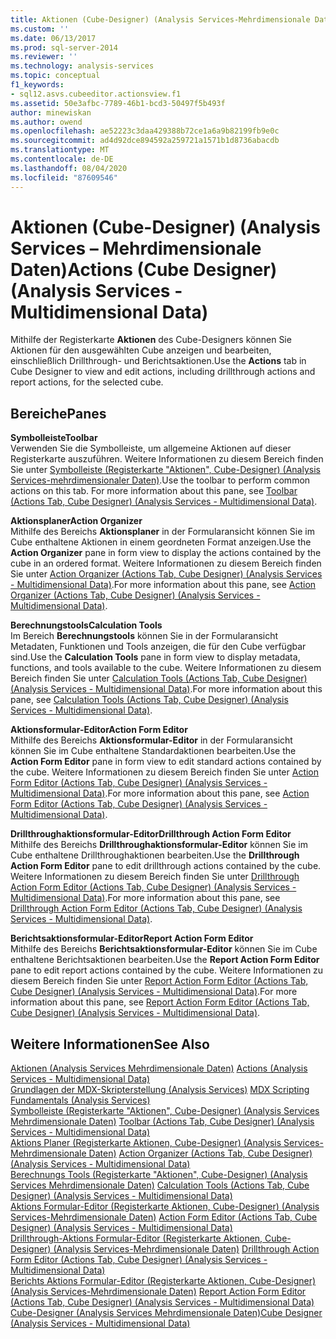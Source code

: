 ```yaml
---
title: Aktionen (Cube-Designer) (Analysis Services-Mehrdimensionale Daten) | Microsoft-Dokumentation
ms.custom: ''
ms.date: 06/13/2017
ms.prod: sql-server-2014
ms.reviewer: ''
ms.technology: analysis-services
ms.topic: conceptual
f1_keywords:
- sql12.asvs.cubeeditor.actionsview.f1
ms.assetid: 50e3afbc-7789-46b1-bcd3-50497f5b493f
author: minewiskan
ms.author: owend
ms.openlocfilehash: ae52223c3daa429388b72ce1a6a9b82199fb9e0c
ms.sourcegitcommit: ad4d92dce894592a259721a1571b1d8736abacdb
ms.translationtype: MT
ms.contentlocale: de-DE
ms.lasthandoff: 08/04/2020
ms.locfileid: "87609546"
---
```

# <a name="actions-cube-designer-analysis-services---multidimensional-data"></a><span data-ttu-id="fef94-102">Aktionen (Cube-Designer) (Analysis Services – Mehrdimensionale Daten)</span><span class="sxs-lookup"><span data-stu-id="fef94-102">Actions (Cube Designer) (Analysis Services - Multidimensional Data)</span></span>
  <span data-ttu-id="fef94-103">Mithilfe der Registerkarte **Aktionen** des Cube-Designers können Sie Aktionen für den ausgewählten Cube anzeigen und bearbeiten, einschließlich Drillthrough- und Berichtsaktionen.</span><span class="sxs-lookup"><span data-stu-id="fef94-103">Use the **Actions** tab in Cube Designer to view and edit actions, including drillthrough actions and report actions, for the selected cube.</span></span>  
  
## <a name="panes"></a><span data-ttu-id="fef94-104">Bereiche</span><span class="sxs-lookup"><span data-stu-id="fef94-104">Panes</span></span>  
 <span data-ttu-id="fef94-105">**Symbolleiste**</span><span class="sxs-lookup"><span data-stu-id="fef94-105">**Toolbar**</span></span>  
 <span data-ttu-id="fef94-106">Verwenden Sie die Symbolleiste, um allgemeine Aktionen auf dieser Registerkarte auszuführen. Weitere Informationen zu diesem Bereich finden Sie unter [Symbolleiste &#40;Registerkarte "Aktionen", Cube-Designer&#41; &#40;Analysis Services-mehrdimensionaler Daten&#41;](toolbar-actions-tab-cube-designer-analysis-services-multidimensional-data.md).</span><span class="sxs-lookup"><span data-stu-id="fef94-106">Use the toolbar to perform common actions on this tab. For more information about this pane, see [Toolbar &#40;Actions Tab, Cube Designer&#41; &#40;Analysis Services - Multidimensional Data&#41;](toolbar-actions-tab-cube-designer-analysis-services-multidimensional-data.md).</span></span>  
  
 <span data-ttu-id="fef94-107">**Aktionsplaner**</span><span class="sxs-lookup"><span data-stu-id="fef94-107">**Action Organizer**</span></span>  
 <span data-ttu-id="fef94-108">Mithilfe des Bereichs **Aktionsplaner** in der Formularansicht können Sie im Cube enthaltene Aktionen in einem geordneten Format anzeigen.</span><span class="sxs-lookup"><span data-stu-id="fef94-108">Use the **Action Organizer** pane in form view to display the actions contained by the cube in an ordered format.</span></span> <span data-ttu-id="fef94-109">Weitere Informationen zu diesem Bereich finden Sie unter [Action Organizer &#40;Actions Tab, Cube Designer&#41; &#40;Analysis Services - Multidimensional Data&#41;](action-organizer-cube-designer-analysis-services-multidimensional-data.md).</span><span class="sxs-lookup"><span data-stu-id="fef94-109">For more information about this pane, see [Action Organizer &#40;Actions Tab, Cube Designer&#41; &#40;Analysis Services - Multidimensional Data&#41;](action-organizer-cube-designer-analysis-services-multidimensional-data.md).</span></span>  
  
 <span data-ttu-id="fef94-110">**Berechnungstools**</span><span class="sxs-lookup"><span data-stu-id="fef94-110">**Calculation Tools**</span></span>  
 <span data-ttu-id="fef94-111">Im Bereich **Berechnungstools** können Sie in der Formularansicht Metadaten, Funktionen und Tools anzeigen, die für den Cube verfügbar sind.</span><span class="sxs-lookup"><span data-stu-id="fef94-111">Use the **Calculation Tools** pane in form view to display metadata, functions, and tools available to the cube.</span></span> <span data-ttu-id="fef94-112">Weitere Informationen zu diesem Bereich finden Sie unter [Calculation Tools &#40;Actions Tab, Cube Designer&#41; &#40;Analysis Services - Multidimensional Data&#41;](calculation-tools-actions-cube-designer-analysis-services-multidimensional-data.md).</span><span class="sxs-lookup"><span data-stu-id="fef94-112">For more information about this pane, see [Calculation Tools &#40;Actions Tab, Cube Designer&#41; &#40;Analysis Services - Multidimensional Data&#41;](calculation-tools-actions-cube-designer-analysis-services-multidimensional-data.md).</span></span>  
  
 <span data-ttu-id="fef94-113">**Aktionsformular-Editor**</span><span class="sxs-lookup"><span data-stu-id="fef94-113">**Action Form Editor**</span></span>  
 <span data-ttu-id="fef94-114">Mithilfe des Bereichs **Aktionsformular-Editor** in der Formularansicht können Sie im Cube enthaltene Standardaktionen bearbeiten.</span><span class="sxs-lookup"><span data-stu-id="fef94-114">Use the **Action Form Editor** pane in form view to edit standard actions contained by the cube.</span></span> <span data-ttu-id="fef94-115">Weitere Informationen zu diesem Bereich finden Sie unter [Action Form Editor &#40;Actions Tab, Cube Designer&#41; &#40;Analysis Services - Multidimensional Data&#41;](action-form-editor-cube-designer-analysis-services-multidimensional-data.md).</span><span class="sxs-lookup"><span data-stu-id="fef94-115">For more information about this pane, see [Action Form Editor &#40;Actions Tab, Cube Designer&#41; &#40;Analysis Services - Multidimensional Data&#41;](action-form-editor-cube-designer-analysis-services-multidimensional-data.md).</span></span>  
  
 <span data-ttu-id="fef94-116">**Drillthroughaktionsformular-Editor**</span><span class="sxs-lookup"><span data-stu-id="fef94-116">**Drillthrough Action Form Editor**</span></span>  
 <span data-ttu-id="fef94-117">Mithilfe des Bereichs **Drillthroughaktionsformular-Editor** können Sie im Cube enthaltene Drillthroughaktionen bearbeiten.</span><span class="sxs-lookup"><span data-stu-id="fef94-117">Use the **Drillthrough Action Form Editor** pane to edit drillthrough actions contained by the cube.</span></span> <span data-ttu-id="fef94-118">Weitere Informationen zu diesem Bereich finden Sie unter [Drillthrough Action Form Editor &#40;Actions Tab, Cube Designer&#41; &#40;Analysis Services - Multidimensional Data&#41;](drillthrough-action-form-editor-cube-designer-analysis-services-multidimensional-data.md).</span><span class="sxs-lookup"><span data-stu-id="fef94-118">For more information about this pane, see [Drillthrough Action Form Editor &#40;Actions Tab, Cube Designer&#41; &#40;Analysis Services - Multidimensional Data&#41;](drillthrough-action-form-editor-cube-designer-analysis-services-multidimensional-data.md).</span></span>  
  
 <span data-ttu-id="fef94-119">**Berichtsaktionsformular-Editor**</span><span class="sxs-lookup"><span data-stu-id="fef94-119">**Report Action Form Editor**</span></span>  
 <span data-ttu-id="fef94-120">Mithilfe des Bereichs **Berichtsaktionsformular-Editor** können Sie im Cube enthaltene Berichtsaktionen bearbeiten.</span><span class="sxs-lookup"><span data-stu-id="fef94-120">Use the **Report Action Form Editor** pane to edit report actions contained by the cube.</span></span> <span data-ttu-id="fef94-121">Weitere Informationen zu diesem Bereich finden Sie unter [Report Action Form Editor &#40;Actions Tab, Cube Designer&#41; &#40;Analysis Services - Multidimensional Data&#41;](report-action-form-editor-cube-designer-analysis-services-multidimensional-data.md).</span><span class="sxs-lookup"><span data-stu-id="fef94-121">For more information about this pane, see [Report Action Form Editor &#40;Actions Tab, Cube Designer&#41; &#40;Analysis Services - Multidimensional Data&#41;](report-action-form-editor-cube-designer-analysis-services-multidimensional-data.md).</span></span>  
  
## <a name="see-also"></a><span data-ttu-id="fef94-122">Weitere Informationen</span><span class="sxs-lookup"><span data-stu-id="fef94-122">See Also</span></span>  
 <span data-ttu-id="fef94-123">[Aktionen &#40;Analysis Services Mehrdimensionale Daten&#41;](multidimensional-models/actions-analysis-services-multidimensional-data.md) </span><span class="sxs-lookup"><span data-stu-id="fef94-123">[Actions &#40;Analysis Services - Multidimensional Data&#41;](multidimensional-models/actions-analysis-services-multidimensional-data.md) </span></span>  
 <span data-ttu-id="fef94-124">[Grundlagen der MDX-Skripterstellung &#40;Analysis Services&#41;](multidimensional-models/mdx/mdx-scripting-fundamentals-analysis-services.md) </span><span class="sxs-lookup"><span data-stu-id="fef94-124">[MDX Scripting Fundamentals &#40;Analysis Services&#41;](multidimensional-models/mdx/mdx-scripting-fundamentals-analysis-services.md) </span></span>  
 <span data-ttu-id="fef94-125">[Symbolleiste &#40;Registerkarte "Aktionen", Cube-Designer&#41; &#40;Analysis Services Mehrdimensionale Daten&#41;](toolbar-actions-tab-cube-designer-analysis-services-multidimensional-data.md) </span><span class="sxs-lookup"><span data-stu-id="fef94-125">[Toolbar &#40;Actions Tab, Cube Designer&#41; &#40;Analysis Services - Multidimensional Data&#41;](toolbar-actions-tab-cube-designer-analysis-services-multidimensional-data.md) </span></span>  
 <span data-ttu-id="fef94-126">[Aktions Planer &#40;Registerkarte Aktionen, Cube-Designer&#41; &#40;Analysis Services-Mehrdimensionale Daten&#41;](action-organizer-cube-designer-analysis-services-multidimensional-data.md) </span><span class="sxs-lookup"><span data-stu-id="fef94-126">[Action Organizer &#40;Actions Tab, Cube Designer&#41; &#40;Analysis Services - Multidimensional Data&#41;](action-organizer-cube-designer-analysis-services-multidimensional-data.md) </span></span>  
 <span data-ttu-id="fef94-127">[Berechnungs Tools &#40;Registerkarte "Aktionen", Cube-Designer&#41; &#40;Analysis Services Mehrdimensionale Daten&#41;](calculation-tools-actions-cube-designer-analysis-services-multidimensional-data.md) </span><span class="sxs-lookup"><span data-stu-id="fef94-127">[Calculation Tools &#40;Actions Tab, Cube Designer&#41; &#40;Analysis Services - Multidimensional Data&#41;](calculation-tools-actions-cube-designer-analysis-services-multidimensional-data.md) </span></span>  
 <span data-ttu-id="fef94-128">[Aktions Formular-Editor &#40;Registerkarte Aktionen, Cube-Designer&#41; &#40;Analysis Services-Mehrdimensionale Daten&#41;](action-form-editor-cube-designer-analysis-services-multidimensional-data.md) </span><span class="sxs-lookup"><span data-stu-id="fef94-128">[Action Form Editor &#40;Actions Tab, Cube Designer&#41; &#40;Analysis Services - Multidimensional Data&#41;](action-form-editor-cube-designer-analysis-services-multidimensional-data.md) </span></span>  
 <span data-ttu-id="fef94-129">[Drillthrough-Aktions Formular-Editor &#40;Registerkarte Aktionen, Cube-Designer&#41; &#40;Analysis Services-Mehrdimensionale Daten&#41;](drillthrough-action-form-editor-cube-designer-analysis-services-multidimensional-data.md) </span><span class="sxs-lookup"><span data-stu-id="fef94-129">[Drillthrough Action Form Editor &#40;Actions Tab, Cube Designer&#41; &#40;Analysis Services - Multidimensional Data&#41;](drillthrough-action-form-editor-cube-designer-analysis-services-multidimensional-data.md) </span></span>  
 <span data-ttu-id="fef94-130">[Berichts Aktions Formular-Editor &#40;Registerkarte Aktionen, Cube-Designer&#41; &#40;Analysis Services-Mehrdimensionale Daten&#41;](report-action-form-editor-cube-designer-analysis-services-multidimensional-data.md) </span><span class="sxs-lookup"><span data-stu-id="fef94-130">[Report Action Form Editor &#40;Actions Tab, Cube Designer&#41; &#40;Analysis Services - Multidimensional Data&#41;](report-action-form-editor-cube-designer-analysis-services-multidimensional-data.md) </span></span>  
 [<span data-ttu-id="fef94-131">Cube-Designer &#40;Analysis Services Mehrdimensionale Daten&#41;</span><span class="sxs-lookup"><span data-stu-id="fef94-131">Cube Designer &#40;Analysis Services - Multidimensional Data&#41;</span></span>](cube-designer-analysis-services-multidimensional-data.md)  
  
  
